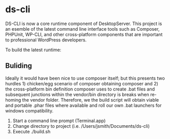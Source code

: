 # ds-cli
DS-CLI is now a core runtime component of DesktopServer. This project is an esemble of the latest command line interface tools such as Composer, PHPUnit, WP-CLI, and other cross-platform components that are important to professional WordPress developers. 

To build the latest runtime:

## Buliding
Ideally it would have been nice to use composer itself; but this presents two hurdles 1) chicken/egg scenario of composer obtaining composer and 2) the cross-platform bin definition composer uses to create .bat files and subsequent junctions within the vendor/bin directory is breaks when re-homing the vendor folder. Therefore, we the build script will obtain viable and portable .phar files where available and roll our own .bat launchers for windows compatibility.

1) Start a command line prompt (Terminal.app)
2) Change directory to project (i.e. /Users/jsmith/Documents/ds-cli)
3) Execute ./build.sh
